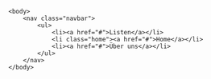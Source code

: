 <!doctype html>
<html lang="de">
    <head>
        <meta charset="UTF-8" />
        <link href="design.css" rel="stylesheet" />
        <title>Title</title>
    </head>

    <body>
        <nav class="navbar">
            <ul>
                <li><a href="#">Listen</a></li>
                <li class="home"><a href="#">Home</a></li>
                <li><a href="#">Über uns</a></li>
            </ul>
        </nav>
    </body>
</html>
